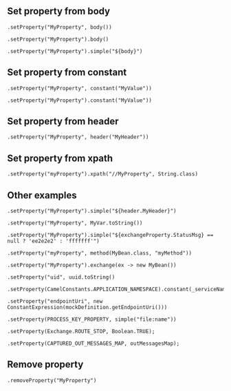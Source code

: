 ## Set property from body 

```
.setProperty("MyProperty", body())

.setProperty("MyProperty").body()

.setProperty("MyProperty").simple("${body}")
```

## Set property from constant

```
.setProperty("MyProperty", constant("MyValue"))

.setProperty("MyProperty").constant("MyValue"))
``` 

## Set property from header

```
.setProperty("MyProperty", header("MyHeader"))
```

## Set property from xpath

```
.setProperty("myProperty").xpath("//MyProperty", String.class)
```

## Other examples

```
.setProperty("MyProperty").simple("${header.MyHeader}")
 
.setProperty("MyProperty", MyVar.toString())

.setProperty("MyProperty").simple("${exchangeProperty.StatusMsg} == null ? 'ee2e2e2' : 'fffffff'")

.setProperty("myProperty", method(MyBean.class, "myMethod"))

.setProperty("MyProperty").exchange(ex -> new MyBean())

.setProperty("uid", uuid.toString()

.setProperty(CamelConstants.APPLICATION_NAMESPACE).constant(_serviceName.getNamespaceURI())

.setProperty("endpointUri", new ConstantExpression(mockDefinition.getEndpointUri()))

.setProperty(PROCESS_KEY_PROPERTY, simple("file:name"))

.setProperty(Exchange.ROUTE_STOP, Boolean.TRUE);

.setProperty(CAPTURED_OUT_MESSAGES_MAP, outMessagesMap);
```

## Remove property

```
.removeProperty("MyProperty")
```
